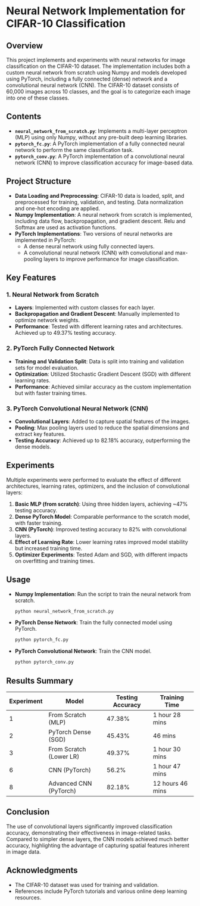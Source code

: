 # Neural Network Implementation for CIFAR-10 Classification

## Overview

This project implements and experiments with neural networks for image classification on the CIFAR-10 dataset. The implementation includes both a custom neural network from scratch using Numpy and models developed using PyTorch, including a fully connected (dense) network and a convolutional neural network (CNN). The CIFAR-10 dataset consists of 60,000 images across 10 classes, and the goal is to categorize each image into one of these classes.

## Contents

- **`neural_network_from_scratch.py`**: Implements a multi-layer perceptron (MLP) using only Numpy, without any pre-built deep learning libraries.
- **`pytorch_fc.py`**: A PyTorch implementation of a fully connected neural network to perform the same classification task.
- **`pytorch_conv.py`**: A PyTorch implementation of a convolutional neural network (CNN) to improve classification accuracy for image-based data.

## Project Structure

- **Data Loading and Preprocessing**: CIFAR-10 data is loaded, split, and preprocessed for training, validation, and testing. Data normalization and one-hot encoding are applied.
- **Numpy Implementation**: A neural network from scratch is implemented, including data flow, backpropagation, and gradient descent. Relu and Softmax are used as activation functions.
- **PyTorch Implementations**: Two versions of neural networks are implemented in PyTorch:
  - A dense neural network using fully connected layers.
  - A convolutional neural network (CNN) with convolutional and max-pooling layers to improve performance for image classification.

## Key Features

### 1. Neural Network from Scratch

- **Layers**: Implemented with custom classes for each layer.
- **Backpropagation and Gradient Descent**: Manually implemented to optimize network weights.
- **Performance**: Tested with different learning rates and architectures. Achieved up to 49.37% testing accuracy.

### 2. PyTorch Fully Connected Network

- **Training and Validation Split**: Data is split into training and validation sets for model evaluation.
- **Optimization**: Utilized Stochastic Gradient Descent (SGD) with different learning rates.
- **Performance**: Achieved similar accuracy as the custom implementation but with faster training times.

### 3. PyTorch Convolutional Neural Network (CNN)

- **Convolutional Layers**: Added to capture spatial features of the images.
- **Pooling**: Max pooling layers used to reduce the spatial dimensions and extract key features.
- **Testing Accuracy**: Achieved up to 82.18% accuracy, outperforming the dense models.

## Experiments

Multiple experiments were performed to evaluate the effect of different architectures, learning rates, optimizers, and the inclusion of convolutional layers:

1. **Basic MLP (from scratch)**: Using three hidden layers, achieving \~47% testing accuracy.
2. **Dense PyTorch Model**: Comparable performance to the scratch model, with faster training.
3. **CNN (PyTorch)**: Improved testing accuracy to 82% with convolutional layers.
4. **Effect of Learning Rate**: Lower learning rates improved model stability but increased training time.
5. **Optimizer Experiments**: Tested Adam and SGD, with different impacts on overfitting and training times.

## Usage

- **Numpy Implementation**: Run the script to train the neural network from scratch.
  ```sh
  python neural_network_from_scratch.py
  ```
- **PyTorch Dense Network**: Train the fully connected model using PyTorch.
  ```sh
  python pytorch_fc.py
  ```
- **PyTorch Convolutional Network**: Train the CNN model.
  ```sh
  python pytorch_conv.py
  ```

## Results Summary

| Experiment | Model                   | Testing Accuracy | Training Time    |
| ---------- | ----------------------- | ---------------- | ---------------- |
| 1          | From Scratch (MLP)      | 47.38%           | 1 hour 28 mins   |
| 2          | PyTorch Dense (SGD)     | 45.43%           | 46 mins          |
| 3          | From Scratch (Lower LR) | 49.37%           | 1 hour 30 mins   |
| 6          | CNN (PyTorch)           | 56.2%            | 1 hour 47 mins   |
| 8          | Advanced CNN (PyTorch)  | 82.18%           | 12 hours 46 mins |

## Conclusion

The use of convolutional layers significantly improved classification accuracy, demonstrating their effectiveness in image-related tasks. Compared to simpler dense layers, the CNN models achieved much better accuracy, highlighting the advantage of capturing spatial features inherent in image data.

## Acknowledgments

- The CIFAR-10 dataset was used for training and validation.
- References include PyTorch tutorials and various online deep learning resources.

